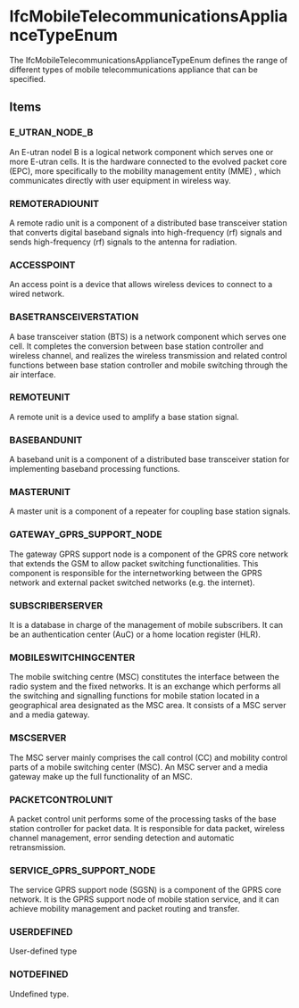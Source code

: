 # IfcMobileTelecommunicationsApplianceTypeEnum

The IfcMobileTelecommunicationsApplianceTypeEnum defines the range of different types of mobile telecommunications appliance that can be specified.<!-- end of definition -->

## Items

### E_UTRAN_NODE_B
An E-utran nodel B is a logical network component which serves one or more E-utran cells. It is the hardware connected to the evolved packet core (EPC), more specifically to the mobility management entity (MME) , which communicates directly with user equipment in wireless way.

### REMOTERADIOUNIT
A remote radio unit is a component of a distributed base transceiver station that converts digital baseband signals into high-frequency (rf) signals and sends high-frequency (rf) signals to the antenna for radiation.

### ACCESSPOINT
An access point is a device that allows wireless devices to connect to a wired network.

### BASETRANSCEIVERSTATION
A base transceiver station (BTS) is a network component which serves one cell. It completes the conversion between base station controller and wireless channel, and realizes the wireless transmission and related control functions between base station controller and mobile switching through the air interface.

### REMOTEUNIT
A remote unit is a device used to amplify a base station signal.

### BASEBANDUNIT
A baseband unit is a component of a distributed base transceiver station for implementing baseband processing functions.

### MASTERUNIT
A master unit is a component of a repeater for coupling base station signals.

### GATEWAY_GPRS_SUPPORT_NODE
The gateway GPRS support node is a component of the GPRS core network that extends the GSM to allow packet switching functionalities. This component is responsible for the internetworking between the GPRS network and external packet switched networks (e.g. the internet).

### SUBSCRIBERSERVER
It is a database in charge of the management of mobile subscribers. It can be an authentication center (AuC)  or a home location register (HLR).

### MOBILESWITCHINGCENTER
The mobile switching centre (MSC) constitutes the interface between the radio system and the fixed networks. It is an exchange which performs all the switching and signalling functions for mobile station located in a geographical area designated as the MSC area. It consists of a MSC server and a media gateway.

### MSCSERVER
The MSC server mainly comprises the call control (CC) and mobility control parts of a mobile switching center (MSC). An MSC server and a media gateway make up the full functionality of an MSC.

### PACKETCONTROLUNIT
A packet control unit performs some of the processing tasks of the base station controller for packet data. It is responsible for data packet, wireless channel management, error sending detection and automatic retransmission.

### SERVICE_GPRS_SUPPORT_NODE
The service GPRS support node (SGSN) is a component of the GPRS core network. It is the GPRS support node of mobile station service, and it can achieve mobility management and packet routing and transfer.

### USERDEFINED
User-defined type

### NOTDEFINED
Undefined type.

